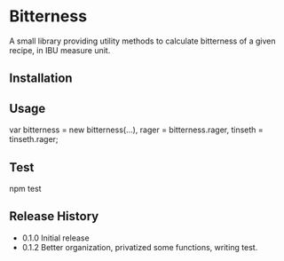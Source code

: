 Bitterness
==========

A small library providing utility methods to calculate bitterness of a given recipe, in IBU measure unit.

## Installation

## Usage

  var bitterness = new bitterness(...),
      rager = bitterness.rager,
      tinseth = tinseth.rager;

## Test

  npm test

## Release History

  * 0.1.0 Initial release
  * 0.1.2 Better organization, privatized some functions, writing test.
